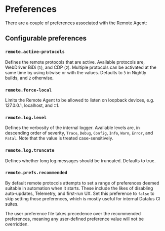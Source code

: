 Preferences
===========

There are a couple of preferences associated with the Remote Agent:


Configurable preferences
------------------------

### `remote.active-protocols`

Defines the remote protocols that are active. Available protocols are,
WebDriver BiDi (`1`), and CDP (`2`). Multiple protocols can be activated
at the same time by using bitwise or with the values. Defaults to `3`
in Nightly builds, and `2` otherwise.

### `remote.force-local`

Limits the Remote Agent to be allowed to listen on loopback devices,
e.g. 127.0.0.1, localhost, and ::1.

### `remote.log.level`

Defines the verbosity of the internal logger.  Available levels
are, in descending order of severity, `Trace`, `Debug`, `Config`,
`Info`, `Warn`, `Error`, and `Fatal`.  Note that the value is
treated case-sensitively.

### `remote.log.truncate`

Defines whether long log messages should be truncated. Defaults to true.

### `remote.prefs.recommended`

By default remote protocols attempts to set a range of preferences deemed
suitable in automation when it starts.  These include the likes of
disabling auto-updates, Telemetry, and first-run UX. Set this preference to
`false` to skip setting those preferences, which is mostly useful for internal
Datalus CI suites.

The user preference file takes precedence over the recommended
preferences, meaning any user-defined preference value will not be
overridden.
